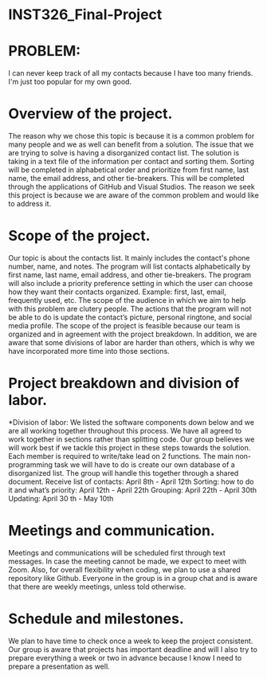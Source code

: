 # INST326_Final-Project


# PROBLEM:
I can never keep track of all my contacts because I have too many friends. I'm just too popular for my own good. 


# Overview of the project. 
The reason why we chose this topic is because it is a common problem for many people and we as well can benefit from a solution. The issue that we are trying to solve is having a disorganized contact list. The solution is taking in a text file of the information per contact and sorting them. Sorting will be completed in alphabetical order and prioritize from first name, last name, the email address, and other tie-breakers. This will be completed through the applications of GitHub and Visual Studios. The reason we seek this project is because we are aware of the common problem and would like to address it.

# Scope of the project. 
Our topic is about the contacts list. It mainly includes the contact's phone number, name, and notes. The program will list contacts alphabetically by first name, last name, email address, and other tie-breakers. The program will also include a priority preference setting in which the user can choose how they want their contacts organized. Example: first, last, email, frequently used, etc. The scope of the audience in which we aim to help with this problem are clutery people. The actions that the program will not be able to do is update the contact’s picture, personal ringtone, and social media profile. The scope of the project is feasible because our team is organized and in agreement with the project breakdown. In addition, we are aware that some divisions of labor are harder than others, which is why we have incorporated more time into those sections.

# Project breakdown and division of labor. 
*Division of labor: We listed the software components down below and we are all working together throughout this process. We have all agreed to work together in sections rather than splitting code. Our group believes we will work best if we tackle this project in these steps towards the solution. Each member is required to write/take lead on 2 functions. The main non-programming task we will have to do is create our own database of a disorganized list. The group will handle this together through a shared document.
Receive list of contacts: April 8th - April 12th
Sorting: how to do it and what’s priority: April 12th - April 22th
Grouping: April 22th - April 30th 
Updating: April 30 th - May 10th

# Meetings and communication. 
Meetings and communications will be scheduled first through text messages. In case the meeting cannot be made, we expect to meet with Zoom. Also, for overall flexibility when coding, we plan to use a shared repository like Github. Everyone in the group is in a group chat and is aware that there are weekly meetings, unless told otherwise.

# Schedule and milestones. 
We plan to have time to check once a week to keep the project consistent. Our group is aware that projects has important deadline and will  I also try to prepare everything a week or two in advance because I know I need to prepare a presentation as well.

